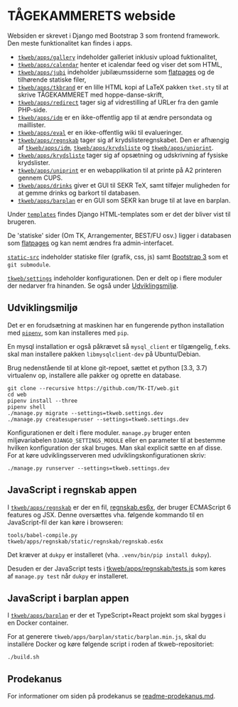 # TÅGEKAMMERETS webside

Websiden er skrevet i Django med Bootstrap 3 som frontend framework.
Den meste funktionalitet kan findes i apps.

- [`tkweb/apps/gallery`](tkweb/apps/gallery) indeholder galleriet inklusiv
  upload fuktionalitet,
- [`tkweb/apps/calendar`](tkweb/apps/calendar) henter et icalendar feed og viser
  det som HTML,
- [`tkweb/apps/jubi`](tkweb/apps/jubi) indeholder jubilæumssiderne som
  [flatpages](https://docs.djangoproject.com/en/1.8/ref/contrib/flatpages/) og
  de tilhørende statiske filer,
- [`tkweb/apps/tkbrand`](tkweb/apps/tkbrand) er en lille HTML kopi af LaTeX
  pakken `tket.sty` til at skrive TÅGEKAMMERET med hoppe-danse-skrift,
- [`tkweb/apps/redirect`](tkweb/apps/redirect) tager sig af vidrestilling af
  URLer fra den gamle PHP-side.
- [`tkweb/apps/idm`](tkweb/apps/idm) er en ikke-offentlig app til at ændre
  persondata og maillister.
- [`tkweb/apps/eval`](tkweb/apps/eval) er en ikke-offentlig wiki til evalueringer.
- [`tkweb/apps/regnskab`](tkweb/apps/regnskab) tager sig af
  krydslisteregnskabet. Den er afhængig af [`tkweb/apps/idm`](tkweb/apps/idm),
  [`tkweb/apps/krydsliste`](tkweb/apps/krydsliste) og
  [`tkweb/apps/uniprint`](tkweb/apps/uniprint).
- [`tkweb/apps/krydsliste`](tkweb/apps/krydsliste) tager sig af opsætning og
  udskrivning af fysiske krydslister.
- [`tkweb/apps/uniprint`](tkweb/apps/uniprint) er en webapplikation til at
  printe på A2 printeren gennem CUPS.
- [`tkweb/apps/drinks`](tkweb/apps/drinks) giver et GUI til SEKR TeX, samt tilføjer muligheden for at gemme drinks og barkort til databasen.
- [`tkweb/apps/barplan`](tkweb/apps/barplan) er en GUI som SEKR kan bruge til at lave en barplan.

Under [`templates`](templates) findes Django HTML-templates som er det der
bliver vist til brugeren.

De 'statiske' sider (Om TK, Arrangementer, BEST/FU osv.) ligger i databasen som
[flatpages](https://docs.djangoproject.com/en/1.8/ref/contrib/flatpages/) og kan
nemt ændres fra admin-interfacet.

[`static-src`](static-src) indeholder statiske filer (grafik, css, js) samt
[Bootstrap 3](http://getbootstrap.com) som et `git submodule`.

[`tkweb/settings`](tkweb/settings) indeholder konfigurationen. Den er delt op i
flere moduler der nedarver fra hinanden. Se også under
[Udviklingsmiljø](#udviklingsmiljø).

## Udviklingsmiljø

Det er en forudsætning at maskinen har en fungerende python installation med
[`pipenv`](https://docs.pipenv.org/), som kan installeres med `pip`.

En mysql installation er også påkrævet så `mysql_client` er tilgængelig, f.eks. skal man installere pakken `libmysqlclient-dev` på Ubuntu/Debian.

Brug nedenstående til at klone git-repoet, sættet et python \[3.3, 3.7) virtualenv op,
installere alle pakker og oprette en database.

```shell
git clone --recursive https://github.com/TK-IT/web.git
cd web
pipenv install --three
pipenv shell
./manage.py migrate --settings=tkweb.settings.dev
./manage.py createsuperuser --settings=tkweb.settings.dev
```

Konfigurationen er delt i flere moduler. `manage.py` bruger enten
miljøvariabelen `DJANGO_SETTINGS_MODULE` eller en parameter til at bestemme
hvilken konfiguration der skal bruges. Man skal explicit sætte en af disse. For
at køre udviklingsserveren med udviklingskonfigurationen skriv:

```shell
./manage.py runserver --settings=tkweb.settings.dev
```

## JavaScript i regnskab appen

I [`tkweb/apps/regnskab`](tkweb/apps/regnskab) er der en fil,
[regnskab.es6x](tkweb/apps/regnskab/static/regnskab/regnskab.es6x),
der bruger ECMAScript 6 features og JSX.
Denne oversættes vha. følgende kommando til en JavaScript-fil der kan køre i browseren:

```shell
tools/babel-compile.py tkweb/apps/regnskab/static/regnskab/regnskab.es6x
```

Det kræver at `dukpy` er installeret
(vha. `.venv/bin/pip install dukpy`).

Desuden er der JavaScript tests i
[tkweb/apps/regnskab/tests.js](tkweb/apps/regnskab/tests.js)
som køres af `manage.py test` når `dukpy` er installeret.

## JavaScript i barplan appen

I [`tkweb/apps/barplan`](tkweb/apps/barplan) er der et
TypeScript+React projekt som skal bygges i en Docker container.

For at generere `tkweb/apps/barplan/static/barplan.min.js`,
skal du installére Docker og køre følgende script i roden af tkweb-repositoriet:

```shell
./build.sh
```

## Prodekanus

For informationer om siden på prodekanus
se [readme-prodekanus.md](readme-prodekanus.md).
